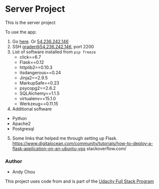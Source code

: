 
# Server Project

This is the server project

To use the app:

1. Go [here](http://54.236.242.146). Or [54.236.242.146](http://54.236.242.146)
2. SSH grader@54.236.242.146, port 2200
3. List of software installed from `pip freeze`
    - click==6.7
    - Flask==0.12
    - httplib2==0.10.3
    - itsdangerous==0.24
    - Jinja2==2.9.5
    - MarkupSafe==0.23
    - psycopg2==2.6.2
    - SQLAlchemy==1.1.5
    - virtualenv==15.1.0
    - Werkzeug==0.11.15
4. Additional software
- Python
- Apache2
- Postgresql

5. Some links that helped me through setting up Flask. https://www.digitalocean.com/community/tutorials/how-to-deploy-a-flask-application-on-an-ubuntu-vps
stackoverflow.com/

### Author
* Andy Chou

This project uses code from and is part of the [Udacity Full Stack Program](https://classroom.udacity.com/nanodegrees/nd004/syllabus)
